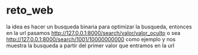 # reto_web
la idea es hacer un busqueda binaria para optimizar la busqueda, entonces
en la url pasamos http://127.0.0.1:8000/search/valor/valor_oculto
o sea http://127.0.0.1:8000/search/1001/10000000000 como ejemplo y nos muestra la busqueda
a partir del primer valor que entramos en la url
